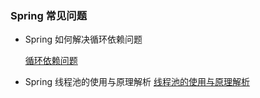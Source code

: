 ### Spring 常见问题 
- Spring 如何解决循环依赖问题

  [循环依赖问题](spring/Spring循环依赖解决.md)



- Spring 线程池的使用与原理解析
  [线程池的使用与原理解析](https://github.com/kaiguoyuanshuai/notes/issues/8) 
 